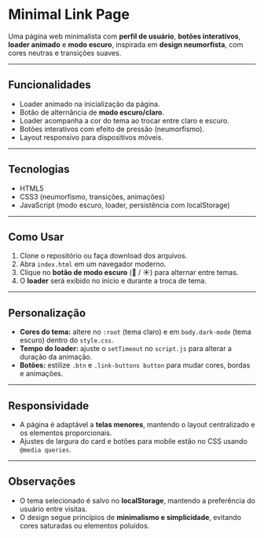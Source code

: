 # Minimal Link Page

Uma página web minimalista com **perfil de usuário**, **botões interativos**, **loader animado** e **modo escuro**, inspirada em **design neumorfista**, com cores neutras e transições suaves.

---

## Funcionalidades

- Loader animado na inicialização da página.
- Botão de alternância de **modo escuro/claro**.
- Loader acompanha a cor do tema ao trocar entre claro e escuro.
- Botões interativos com efeito de pressão (neumorfismo).
- Layout responsivo para dispositivos móveis.

---

## Tecnologias

- HTML5
- CSS3 (neumorfismo, transições, animações)
- JavaScript (modo escuro, loader, persistência com localStorage)

---

## Como Usar

1. Clone o repositório ou faça download dos arquivos.
2. Abra `index.html` em um navegador moderno.
3. Clique no **botão de modo escuro** (🌙 / ☀️) para alternar entre temas.
4. O **loader** será exibido no início e durante a troca de tema.

---

## Personalização

- **Cores do tema:** altere no `:root` (tema claro) e em `body.dark-mode` (tema escuro) dentro do `style.css`.
- **Tempo do loader:** ajuste o `setTimeout` no `script.js` para alterar a duração da animação.
- **Botões:** estilize `.btn` e `.link-buttons button` para mudar cores, bordas e animações.

---

## Responsividade

- A página é adaptável a **telas menores**, mantendo o layout centralizado e os elementos proporcionais.
- Ajustes de largura do card e botões para mobile estão no CSS usando `@media queries`.

---

## Observações

- O tema selecionado é salvo no **localStorage**, mantendo a preferência do usuário entre visitas.
- O design segue princípios de **minimalismo e simplicidade**, evitando cores saturadas ou elementos poluídos.


